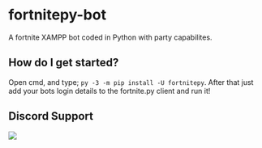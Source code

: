 # fortnitepy-bot
A fortnite XAMPP bot coded in Python with party capabilites.

## How do I get started?

Open cmd, and type; ```py -3 -m pip install -U fortnitepy```.
After that just add your bots login details to the fortnite.py client and run it!

## Discord Support
<a href="https://discord.gg/9y9Sqt2"><img src="https://i.imgur.com/wWTDpdl.png"></a>
